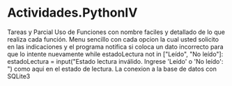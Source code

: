 # Actividades.PythonIV
 Tareas y Parcial
 Uso de Funciones con nombre faciles y detallado de lo que realiza cada función. Menu sencillo con cada opcion la cual usted solicito en las indicaciones y el programa notifica si coloca un dato incorrecto para que lo intente nuevamente
     while estadoLectura not in ["Leído", "No leído"]:
        estadoLectura = input("Estado lectura inválido. Ingrese 'Leído' o 'No leído': ") como aqui en el estado de lectura.
 La conexion a la base de datos con SQLite3 
